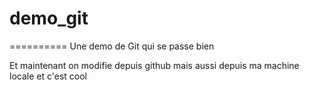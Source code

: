# demo_git
==========
Une demo de Git qui se passe bien

Et maintenant on modifie depuis github
mais aussi depuis ma machine locale et c'est cool
